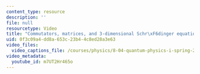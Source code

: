 ```yaml
---
content_type: resource
description: ''
file: null
resourcetype: Video
title: "Commutators, matrices, and 3-dimensional Schr\xF6dinger equation"
uid: 0f3c09a4-dd8a-653c-23b4-4c8ed28a3e63
video_files:
  video_captions_file: /courses/physics/8-04-quantum-physics-i-spring-2016/video-lectures/part-1/commutators-matrices-and-3-dimensional-schroedinger-equation/m7UT2Hr465o.vtt
video_metadata:
  youtube_id: m7UT2Hr465o
---
```

